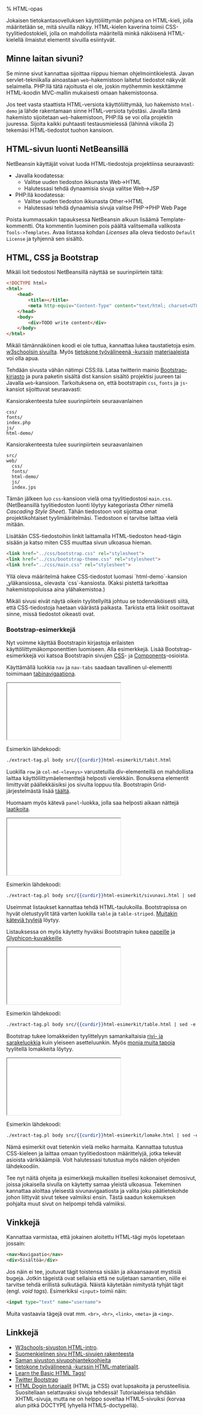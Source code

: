 % HTML-opas
<!-- order: 1 -->
<!-- addHeaderNavigation -->

Jokaisen tietokantasovelluksen käyttöliittymän pohjana on HTML-kieli,
jolla määritetään se, mitä sivuilla näkyy. HTML-kielen kaverina 
toimii CSS-tyylitiedostokieli, jolla on mahdollista määritellä minkä näköisenä
HTML-kielellä ilmaistut elementit sivuilla esiintyvät.

## Minne laitan sivuni?

Se minne sivut kannattaa sijoittaa riippuu hieman ohjelmointikielestä.
Javan servlet-tekniikalla ainoastaan `web`-hakemistoon laitetut
tiedostot näkyvät selaimella. PHP:llä tätä rajoitusta ei ole,
joskin myöhemmin keskitämme HTML-koodin MVC-mallin mukaisesti omaan hakemistoonsa.

Jos teet vasta staattista HTML-versiota käyttöliittymää,
luo hakemisto `html-demo` ja lähde rakentamaan sinne HTML-versiota työstäsi. 
Javalla tämä hakemisto sijoitetaan `web`-hakemistoon, PHP:llä se voi olla projektin juuressa.
Sijoita kaikki puhtaasti testausmielessä (lähinnä viikolla 2) tekemäsi HTML-tiedostot tuohon kansioon.

## HTML-sivun luonti NetBeansillä

NetBeansin käyttäjät voivat luoda HTML-tiedostoja projektiinsa seuraavasti:

* Javalla koodatessa:
    * Valitse uuden tiedoston ikkunasta Web->HTML
    * Halutessasi tehdä dynaamisia sivuja valitse Web->JSP
* PHP:llä koodatessa:
    * Valitse uuden tiedoston ikkunasta Other->HTML
    * Halutessasi tehdä dynaamisia sivuja valitse PHP->PHP Web Page

Poista kummassakin tapauksessa NetBeansin alkuun lisäämä Template-kommentti.
Ota kommentin luominen pois päältä valitsemalla valikosta `Tools->Templates`.
Avaa listassa kohdan _Licenses_ alla oleva tiedosto `Default License` ja tyhjennä sen sisältö.

## HTML, CSS ja Bootstrap

Mikäli loit tiedostosi NetBeansillä näyttää se suurinpiirtein tältä:

~~~~HTML
<!DOCTYPE html>
<html>
    <head>
        <title></title>
        <meta http-equiv="Content-Type" content="text/html; charset=UTF-8">
    </head>
    <body>
        <div>TODO write content</div>
    </body>
</html>
~~~~

Mikäli tämännäköinen koodi ei ole tuttua, kannattaa lukea taustatietoja
esim. [w3schoolsin sivuilta](http://w3schools.com/html/html_intro.asp).
Myös [tietokone työvälineenä -kurssin](https://blogs.helsinki.fi/tyovaline-2013/tehtavat/)
[materiaaleista](https://docs.google.com/document/d/1GhmkqP86f1q4tYIP6EsxXAnM6Ntlc0SiUcitWC3RcoE/pub) voi olla apua.

Tehdään sivusta vähän nätimpi CSS:llä. Lataa twitterin mainio [Bootstrap-kirjasto](http://getbootstrap.com/)
ja pura paketin sisältä dist kansion sisältö projektisi juureen tai Javalla `web`-kansioon.
Tarkoituksena on, että bootstrapin `css`, `fonts` ja `js`-kansiot
sijoittuvat seuraavasti: 

<tabs>
<tab title="Bootstrap PHP-projektissa">

Kansiorakenteesta tulee suurinpiirtein seuraavanlainen

```
css/
fonts/
index.php
js/
html-demo/
```

</tab>
<tab title="Bootstrap Java-projektissa">

Kansiorakenteesta tulee suurinpiirtein seuraavanlainen

```
src/
web/
  css/
  fonts/
  html-demo/
  js/
  index.jps
```
</tab>
</tabs>

Tämän jälkeen luo `css`-kansioon vielä oma tyylitiedostosi `main.css`. (NetBeansillä tyylitiedoston luonti löytyy kategoriasta _Other_ nimellä _Cascading Style Sheet_). Tähän tiedostoon voit sijoittaa omat projektikohtaiset tyylimääritelmäsi. 
Tiedostoon ei tarvitse laittaa vielä mitään.

Lisätään CSS-tiedostoihin linkit laittamalla HTML-tiedoston head-tägin sisään ja
katso miten CSS muuttaa sivun ulkoasua hieman.

~~~HTML
<link href="../css/bootstrap.css" rel="stylesheet">
<link href="../css/bootstrap-theme.css" rel="stylesheet">
<link href="../css/main.css" rel="stylesheet">
~~~

<alert>
Yllä oleva määritelmä hakee CSS-tiedostot luomasi `html-demo`-kansion _yläkansiossa_ olevasta `css`-kansiosta. (Kaksi pistettä tarkoittaa hakemistopoluissa aina ylähakemistoa.)

Mikäli sivusi eivät näytä oikein tyylitellyiltä johtuu se todennäköisesti siitä, 
että CSS-tiedostoja haetaan väärästä paikasta.
Tarkista että linkit osoittavat sinne, missä tiedostot oikeasti ovat.
</alert>

### Bootstrap-esimerkkejä

Nyt voimme käyttää Bootstrapin kirjastoja erilaisten käyttöliittymäkomponenttien luomiseen. Alla esimerkkejä.
Lisää Bootstrap-esimerkkejä voi katsoa Bootstrapin sivujen [CSS](http://getbootstrap.com/css/)- ja [Components](http://getbootstrap.com/components/)-osioista.

<tabs>
<tab title="Tabinavigaatio">

Käyttämällä luokkia `nav` ja `nav-tabs` saadaan tavallinen ul-elementti toimimaan [tabinavigaationa](http://getbootstrap.com/components/#nav).

<iframe src="{{rootdir}}src/{{curdir}}html-esimerkit/tabit.html" ></iframe>

Esimerkin lähdekoodi:

~~~~ {.html execute=bash type=block}
./extract-tag.pl body src/{{curdir}}html-esimerkit/tabit.html
~~~~

</tab>
<tab title="Sivunavigaatio">

Luokilla `row` ja `col-md-<leveys>` varustetuilla div-elementeillä on mahdollista laittaa 
käyttöliittymäelementtejä helposti vierekkäin. Bonuksena elementit limittyvät
päällekkäisiksi jos sivulta loppuu tila. Bootstrapin Grid-järjestelmästä lisää [täältä](http://getbootstrap.com/css/#grid).

Huomaam myös kätevä `panel`-luokka, jolla saa helposti aikaan nättejä [laatikoita](http://getbootstrap.com/components/#panels).

<iframe src="{{rootdir}}src/{{curdir}}html-esimerkit/sivunavi.html" ></iframe>

Esimerkin lähdekoodi:

~~~~ {.html execute=bash type=block}
./extract-tag.pl body src/{{curdir}}html-esimerkit/sivunavi.html | sed -e s/-xs-/-md-/g 
~~~~

</tab>
<tab title="Listaus">

Useimmat listaukset kannattaa tehdä HTML-taulukoilla. 
Bootstrapissa on hyvät oletustyylit tätä varten luokilla `table` ja `table-striped`.
[Muitakin käteviä tyylejä](http://getbootstrap.com/css/#tables) löytyy.

Listauksessa on myös käytetty hyväksi Bootstrapin tukea [napeille](http://getbootstrap.com/css/#buttons) ja [Glyphicon-kuvakkeille](http://getbootstrap.com/components/#glyphicons).

<iframe src="{{rootdir}}src/{{curdir}}html-esimerkit/table.html" ></iframe>

Esimerkin lähdekoodi:

~~~~ {.html execute=bash type=block}
./extract-tag.pl body src/{{curdir}}html-esimerkit/table.html | sed -e s/-xs-/-md-/g 
~~~~

</tab>
<tab title="Lomake">

Bootstrap tukee lomakkeiden tyylittelyyn samankaltaisia [rivi- ja sarakeluokkia](http://getbootstrap.com/css/#forms-horizontal) kuin yleiseen asetteluunkin.
Myös [monia muita tapoja](http://getbootstrap.com/css/#forms) tyylitellä lomakkeita löytyy.

<iframe src="{{rootdir}}src/{{curdir}}html-esimerkit/lomake.html" ></iframe>

Esimerkin lähdekoodi:

~~~~ {.html execute=bash type=block}
./extract-tag.pl body src/{{curdir}}html-esimerkit/lomake.html | sed -e s/-xs-/-md-/g 
~~~~

</tab>
</tabs>

Nämä esimerkit ovat tietenkin vielä melko harmaita. Kannattaa tutustua CSS-kieleen ja laittaa
omaan tyylitiedostoon määrittelyjä, jotka tekevät asioista värikkäämpiä.
Voit halutessasi tutustua myös näiden ohjeiden lähdekoodiin.

Tee nyt näitä ohjeita ja esimerkkejä mukaillen itsellesi kokonaiset demosivut, joissa jokaisella sivulla on käytetty samaa
yleistä ulkoasua. 
Tekeminen kannattaa aloittaa yleisestä sivunavigaatiosta ja valita joku päätietokohde johon liittyvät sivut tekee valmiiksi ensin.
Tästä saadun kokemuksen pohjalta muut sivut on helpompi tehdä valmiiksi.

## Vinkkejä

Kannattaa varmistaa, että jokainen aloitettu HTML-tägi myös lopetetaan jossain:

```html
<nav>Navigaatio</nav>
<div>Sisältöä</div>
```

Jos näin ei tee, joutuvat tägit toistensa sisään ja aikaansaavat mystisiä bugeja.
Jotkin tägeistä ovat sellaisia että ne suljetaan samantien, niille ei tarvitse tehdä
erillistä sulkutägiä. Näistä käytetään nimitystä tyhjät tägit (engl. *void tags*).
Esimerkiksi `<input>` toimii näin:

```html
<input type="text" name="username">
```

Muita vastaavia tägejä ovat mm. `<br>`, `<hr>`, `<link>`, `<meta>` ja `<img>`.

## Linkkejä

* [W3schools-sivuston HTML-intro](http://w3schools.com/html/html_intro.asp).
* [Suomenkielinen sivu HTML-sivujen rakenteesta](http://salakapakka.net/oppaat/html-ja-css-opas/html_opas_dokumentti.php#dokumentin_rakenne)
* [Saman sivuston sivupohjantekoohjeita](http://salakapakka.net/oppaat/html-ja-css-opas/sivupohjaopas.php)
* [tietokone työvälineenä -kurssin HTML-materiaalit](https://docs.google.com/document/d/1GhmkqP86f1q4tYIP6EsxXAnM6Ntlc0SiUcitWC3RcoE/pub).
* [Learn the Basic HTML Tags!](http://www.htmlgoodies.com/primers/html/article.php/3478151)
* [Twitter Bootstrap](http://getbootstrap.com/)
* [HTML Dogin tutoriaalit](http://www.htmldog.com/) (HTML ja CSS) ovat lupsakoita ja perusteellisia. Suositellaan selattavaksi sivuja tehdessä! Tutoriaaleissa tehdään XHTML-sivuja, mutta ne on helppo soveltaa HTML5-sivuiksi (korvaa alun pitkä DOCTYPE lyhyellä HTML5-doctypellä).
